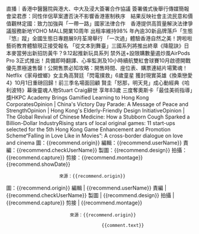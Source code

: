 直播｜香港中醫醫院與港大、中大及浸大簽署合作協議 簽署儀式後舉行傳媒簡報會梁君彥：同性伴侶草案遭否決不影響香港憲制秩序　結果反映社會主流民意和價值觀林定國：致力加強與「一帶一路」國家法律合作　香港提供高質量解決法律爭議服務新地YOHO MALL開業10周年 出租率維持98% 年內逾30新品牌落戶「生態『悠』蹤」全國生態日專題展9月荃灣舉行 「一次過」體驗香港自然之美！誇啦啦藝術教育體驗現正接受報名  「從文本到舞臺」三國系列將推出終章《降龍訣》日本麥當勞出新招防黃牛？9.12起推新玩具系列 禁外送+設限購數量遏炒風AirPods Pro 3正式推出！具備即時翻譯、心率監測及10小時續航雙紅會球賽10月啟德開戰 優先票極速售罄！公開售票必知攻略：開售時間、座位表、購票連結片場驚魂！Netflix《家母螳螂》女主角高賢廷「閃電撲救」6歲童星 獲封現實英雄《換乘戀愛4》10月1日重磅回歸！前三季名場面回顧 賢圭「怒那，明天見」成心動經典《哈利波特》幕後靈魂人物Stuart Craig辭世 享年83歲 三度奪奧斯卡「最佳美術指導」獎HKPC Academy Brings Gamified Learning to Hong Kong CorporatesOpinion | China's Victory Day Parade: A Message of Peace and StrengthOpinion | Hong Kong's Elderly-Friendly Design InitiativeOpinion | The Global Revival of Chinese Medicine: How a Stubborn Cough Sparked a Billion-Dollar IndustryRising stars of local original games: 11 start-ups selected for the 5th Hong Kong Game Enhancement and Promotion Scheme“Falling in Love Like in Movies”: A cross-border dialogue on love and cinema
圖：{{recommend.origin}}
編輯：{{recommend.userName}}
責編：{{recommend.checkUserName}}
製圖：{{recommend.design}}
拍攝：{{recommend.capture}}
剪接：{{recommend.montage}}
{{recommend.showDate}}

                        來源：{{recommend.origin}}

圖：{{recommend.origin}}
編輯 | {{recommend.userName}}
責編 | {{recommend.checkUserName}}
製圖 | {{recommend.design}}
拍攝 | {{recommend.capture}}
剪接 | {{recommend.montage}}


                            來源：{{recommend.origin}}

                                        {{comment.text}}
                                    